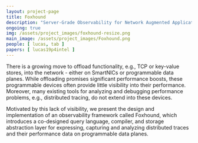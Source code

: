```yaml
---
layout: project-page
title: Foxhound
description: "Server-Grade Observability for Network Augmented Applications"
ongoing: true
img: /assets/project_images/foxhound-resize.png
main_image: /assets/project_images/Foxhound.png
people: [ lucas, tab ]
papers: [ lucas19p4intel ]
---
```


There is a growing move to offload functionality, e.g., TCP or key-value stores, into the network - either on SmartNICs or programmable data planes.  While offloading promises significant performance boosts, these programmable devices often provide little visibility into their performance. Moreover, many existing tools for analyzing and debugging performance problems, e.g., distributed tracing, do not extend into these devices.

Motivated by this lack of visibility, we present the design and implementation of an observability framework called Foxhound, which introduces a co-designed query language, compiler, and storage abstraction layer for expressing, capturing and analyzing distributed traces and their performance data on programmable data planes.

